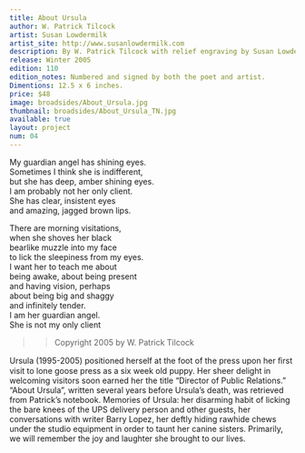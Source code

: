 ```yaml
---
title: About Ursula
author: W. Patrick Tilcock
artist: Susan Lowdermilk
artist_site: http://www.susanlowdermilk.com
description: By W. Patrick Tilcock with relief engraving by Susan Lowdermilk. Printed on Mulberry paper from Japan. The type is handset Centaur. Both the type and engraving were printed using a Vandercook 219 proofing press.
release: Winter 2005
edition: 110
edition_notes: Numbered and signed by both the poet and artist.
Dimentions: 12.5 x 6 inches.
price: $48
image: broadsides/About_Ursula.jpg
thumbnail: broadsides/About_Ursula_TN.jpg
available: true
layout: project
num: 04
---
```


My guardian angel has shining eyes.<br>
Sometimes I think she is indifferent,<br>
but she has deep, amber shining eyes.<br>
I am probably not her only client.<br>
She has clear, insistent eyes<br>
and amazing, jagged brown lips.<br>

There are morning visitations,<br>
when she shoves her black<br>
bearlike muzzle into my face<br>
to lick the sleepiness from my eyes.<br>
I want her to teach me about<br>
being awake, about being present<br>
and having vision, perhaps<br>
about being big and shaggy<br>
and infinitely tender.<br>
I am her guardian angel.<br>
She is not my only client<br>

>> Copyright 2005 by W. Patrick Tilcock

Ursula (1995-2005) positioned herself at the foot of the press upon her ﬁrst visit to lone goose  press as a six week old puppy. Her sheer delight in welcoming visitors soon earned her the title “Director of Public Relations.” “About Ursula”, written several years before Ursula’s death, was retrieved from Patrick’s notebook. Memories of Ursula: her disarming habit of licking the bare knees of the UPS delivery person and other guests, her conversations with writer Barry Lopez, her deftly hiding rawhide chews under the studio equipment in order to taunt her canine sisters. Primarily, we will remember the joy and laughter she brought to our lives.
